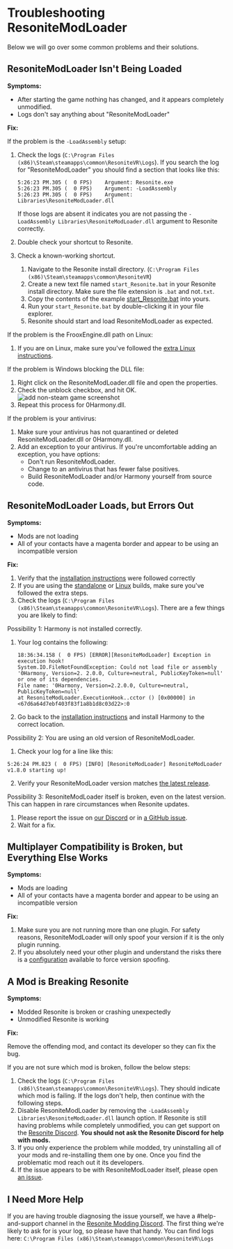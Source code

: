 # Troubleshooting ResoniteModLoader

Below we will go over some common problems and their solutions.

## ResoniteModLoader Isn't Being Loaded

**Symptoms:**

- After starting the game nothing has changed, and it appears completely unmodified.
- Logs don't say anything about "ResoniteModLoader"

**Fix:**

If the problem is the `-LoadAssembly` setup:

1. Check the logs (`C:\Program Files (x86)\Steam\steamapps\common\ResoniteVR\Logs`). If you search the log for "ResoniteModLoader" you should find a section that looks like this:

   ```log
   5:26:23 PM.305 (  0 FPS)    Argument: Resonite.exe
   5:26:23 PM.305 (  0 FPS)    Argument: -LoadAssembly
   5:26:23 PM.305 (  0 FPS)    Argument: Libraries\ResoniteModLoader.dll
   ```

   If those logs are absent it indicates you are not passing the `-LoadAssembly Libraries\ResoniteModLoader.dll` argument to Resonite correctly.
2. Double check your shortcut to Resonite.
3. Check a known-working shortcut.
   1. Navigate to the Resonite install directory. (`C:\Program Files (x86)\Steam\steamapps\common\ResoniteVR`)
   2. Create a new text file named `start_Resonite.bat` in your Resonite install directory. Make sure the file extension is `.bat` and not`.txt`.
   3. Copy the contents of the example [start_Resonite.bat](start_Resonite.bat) into yours.
   4. Run your `start_Resonite.bat` by double-clicking it in your file explorer.
   5. Resonite should start and load ResoniteModLoader as expected.

If the problem is the FrooxEngine.dll path on Linux:

1. If you are on Linux, make sure you've followed the [extra Linux instructions](linux.md).

If the problem is Windows blocking the DLL file:

1. Right click on the ResoniteModLoader.dll file and open the properties.
2. Check the unblock checkbox, and hit OK.  
   ![add non-steam game screenshot](img/windows_unblock.png)
3. Repeat this process for 0Harmony.dll.

If the problem is your antivirus:

1. Make sure your antivirus has not quarantined or deleted ResoniteModLoader.dll or 0Harmony.dll.
2. Add an exception to your antivirus. If you're uncomfortable adding an exception, you have options:
   - Don't run ResoniteModLoader.
   - Change to an antivirus that has fewer false positives.
   - Build ResoniteModLoader and/or Harmony yourself from source code.

## ResoniteModLoader Loads, but Errors Out

**Symptoms:**

- Mods are not loading
- All of your contacts have a magenta border and appear to be using an incompatible version

**Fix:**

1. Verify that the [installation instructions](../README.md#installation) were followed correctly
2. If you are using the [standalone](Resonite_standalone_setup.md) or [Linux](linux.md) builds, make sure you've followed the extra steps.
3. Check the logs (`C:\Program Files (x86)\Steam\steamapps\common\ResoniteVR\Logs`). There are a few things you are likely to find:

Possibility 1: Harmony is not installed correctly.

1. Your log contains the following:

   ```log
   18:36:34.158 (  0 FPS) [ERROR][ResoniteModLoader] Exception in execution hook!
   System.IO.FileNotFoundException: Could not load file or assembly '0Harmony, Version=2. 2.0.0, Culture=neutral, PublicKeyToken=null' or one of its dependencies.
   File name: '0Harmony, Version=2.2.0.0, Culture=neutral, PublicKeyToken=null'
   at ResoniteModLoader.ExecutionHook..cctor () [0x00000] in  <67d6a64d7ebf403f83f1a8b1d8c03d22>:0
   ```

2. Go back to the [installation instructions](../README.md#installation) and install Harmony to the correct location.

Possibility 2: You are using an old version of ResoniteModLoader.

1. Check your log for a line like this:

  ```log
  5:26:24 PM.823 (  0 FPS) [INFO] [ResoniteModLoader] ResoniteModLoader v1.8.0 starting up!
  ```

2. Verify your ResoniteModLoader version matches [the latest release](https://github.com/Resonite-modding-group/ResoniteModLoader/releases/latest).

Possibility 3: ResoniteModLoader itself is broken, even on the latest version. This can happen in rare circumstances when Resonite updates.

1. Please report the issue on [our Discord][Resonite Modding Discord] or in [a GitHub issue](https://github.com/Resonite-modding-group/ResoniteModLoader/issues).
2. Wait for a fix.

## Multiplayer Compatibility is Broken, but Everything Else Works

**Symptoms:**

- Mods are loading
- All of your contacts have a magenta border and appear to be using an incompatible version

**Fix:**

1. Make sure you are not running more than one plugin. For safety reasons, ResoniteModLoader will only spoof your version if it is the only plugin running.
2. If you absolutely need your other plugin and understand the risks there is a [configuration](modloader_config.md) available to force version spoofing.

## A Mod is Breaking Resonite

**Symptoms:**

- Modded Resonite is broken or crashing unexpectedly
- Unmodified Resonite is working

**Fix:**

Remove the offending mod, and contact its developer so they can fix the bug.

If you are not sure which mod is broken, follow the below steps:

1. Check the logs (`C:\Program Files (x86)\Steam\steamapps\common\ResoniteVR\Logs`). They should indicate which mod is failing. If the logs don't help, then continue with the following steps.
2. Disable ResoniteModLoader by removing the `-LoadAssembly Libraries\ResoniteModLoader.dll` launch option. If Resonite is still having problems while completely unmodified, you can get support on the [Resonite Discord](https://discordapp.com/invite/GQ92NUu5). **You should not ask the Resonite Discord for help with mods.**
3. If you only experience the problem while modded, try uninstalling all of your mods and re-installing them one by one. Once you find the problematic mod reach out it its developers.
4. If the issue appears to be with ResoniteModLoader itself, please open [an issue](https://github.com/Resonite-modding-group/ResoniteModLoader/issues).

## I Need More Help

If you are having trouble diagnosing the issue yourself, we have a #help-and-support channel in the [Resonite Modding Discord]. The first thing we're likely to ask for is your log, so please have that handy. You can find logs here: `C:\Program Files (x86)\Steam\steamapps\common\ResoniteVR\Logs`

<!--- Link References -->
[Resonite Modding Discord]: https://discord.gg/vCDJK9xyvm
